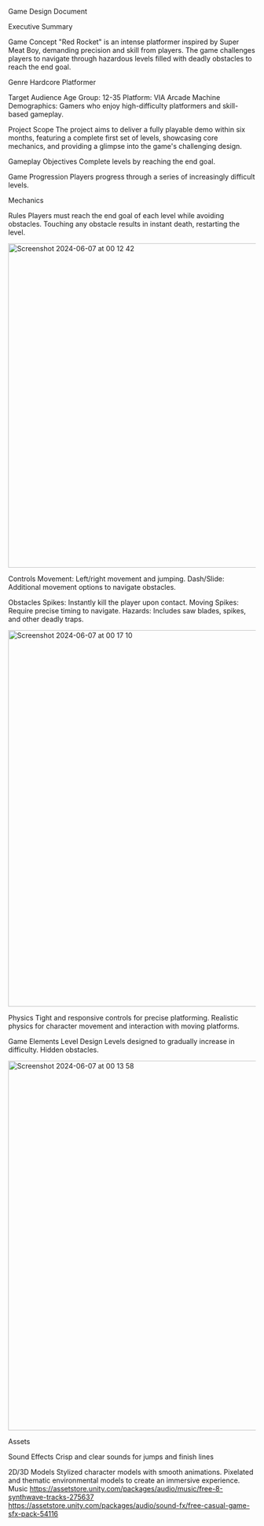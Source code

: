 Game Design Document


Executive Summary

Game Concept
"Red Rocket" is an intense platformer inspired by Super Meat Boy, demanding precision and skill from players. The game challenges players to navigate through hazardous levels filled with deadly obstacles to reach the end goal.

Genre
Hardcore Platformer


Target Audience
Age Group: 12-35
Platform: VIA Arcade Machine
Demographics: Gamers who enjoy high-difficulty platformers and skill-based gameplay.

Project Scope
The project aims to deliver a fully playable demo within six months, featuring a complete first set of levels, showcasing core mechanics, and providing a glimpse into the game's challenging design.

Gameplay
Objectives
Complete levels by reaching the end goal.

Game Progression
Players progress through a series of increasingly difficult levels. 

Mechanics

Rules
Players must reach the end goal of each level while avoiding obstacles.
Touching any obstacle results in instant death, restarting the level.

<img width="659" alt="Screenshot 2024-06-07 at 00 12 42" src="https://github.com/dwuwuwu/GMD/assets/99435591/822fcc26-4168-4121-b99c-eacc6b7bd8b9">

Controls
Movement: Left/right movement and jumping.
Dash/Slide: Additional movement options to navigate obstacles.

Obstacles
Spikes: Instantly kill the player upon contact.
Moving Spikes: Require precise timing to navigate.
Hazards: Includes saw blades, spikes, and other deadly traps.

<img width="765" alt="Screenshot 2024-06-07 at 00 17 10" src="https://github.com/dwuwuwu/GMD/assets/99435591/086a2c98-feb7-42be-bb9b-8983e06115e5">


Physics
Tight and responsive controls for precise platforming.
Realistic physics for character movement and interaction with moving platforms.

Game Elements
Level Design
Levels designed to gradually increase in difficulty.
Hidden obstacles.


<img width="751" alt="Screenshot 2024-06-07 at 00 13 58" src="https://github.com/dwuwuwu/GMD/assets/99435591/e6dd64e9-2351-4ff0-84c3-c98a853cbaab">


Assets

Sound Effects
Crisp and clear sounds for jumps and finish lines

2D/3D Models
Stylized character models with smooth animations.
Pixelated and thematic environmental models to create an immersive experience.
Music
https://assetstore.unity.com/packages/audio/music/free-8-synthwave-tracks-275637
https://assetstore.unity.com/packages/audio/sound-fx/free-casual-game-sfx-pack-54116






